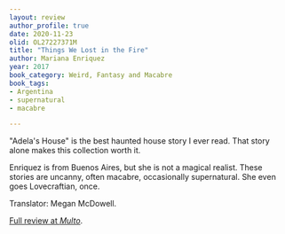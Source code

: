 ```yaml
---
layout: review
author_profile: true
date: 2020-11-23
olid: OL27227371M
title: "Things We Lost in the Fire"
author: Mariana Enriquez
year: 2017
book_category: Weird, Fantasy and Macabre
book_tags:
- Argentina
- supernatural
- macabre

---
```


"Adela's House" is the best haunted house story I ever read. That story alone makes this collection worth it.

Enriquez is from Buenos Aires, but she is not a magical realist. These stories are uncanny, often macabre, occasionally supernatural. She even goes Lovecraftian, once.

Translator: Megan McDowell.

[Full review at *Multo*](https://multoghost.wordpress.com/2020/11/23/reading-things-we-lost-in-the-fire/).